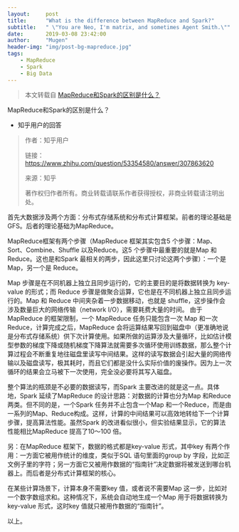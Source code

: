 ```yaml
---
layout:     post
title:      "What is the difference between MapReduce and Spark?"
subtitle:   " \"You are Neo, I'm matrix, and sometimes Agent Smith.\""
date:       2019-03-08 23:42:00
author:     "Mugen"
header-img: "img/post-bg-mapreduce.jpg"
tags:
    - MapReduce
    - Spark
    - Big Data
---
```


> 本文转载自 [MapReduce和Spark的区别是什么？](https://www.zhihu.com/question/53354580/answer/307863620)

MapReduce和Spark的区别是什么？

 - 知乎用户的回答


> 作者：知乎用户
> 
> 链接：https://www.zhihu.com/question/53354580/answer/307863620
> 
> 来源：知乎
> 
> 著作权归作者所有。商业转载请联系作者获得授权，非商业转载请注明出处。

首先大数据涉及两个方面：分布式存储系统和分布式计算框架。前者的理论基础是GFS。后者的理论基础为MapReduce。

MapReduce框架有两个步骤（MapReduce 框架其实包含5 个步骤：Map、Sort、Combine、Shuffle 以及Reduce。这5 个步骤中最重要的就是Map 和Reduce。这也是和Spark 最相关的两步，因此这里只讨论这两个步骤）：一个是 Map，另一个是 Reduce。

Map 步骤是在不同机器上独立且同步运行的，它的主要目的是将数据转换为 key-value 的形式；而 Reduce 步骤是做聚合运算，它也是在不同机器上独立且同步运行的。Map 和 Reduce 中间夹杂着一步数据移动，也就是 shuffle，这步操作会涉及数量巨大的网络传输（network I/O），需要耗费大量的时间。 由于 MapReduce 的框架限制，一个 MapReduce 任务只能包含一次 Map 和一次 Reduce，计算完成之后，MapReduce 会将运算结果写回到磁盘中（更准确地说是分布式存储系统）供下次计算使用。如果所做的运算涉及大量循环，比如估计模型参数的梯度下降或随机梯度下降算法就需要多次循环使用训练数据，那么整个计算过程会不断重复地往磁盘里读写中间结果。这样的读写数据会引起大量的网络传输以及磁盘读写，极其耗时，而且它们都是没什么实际价值的废操作。因为上一次循环的结果会立马被下一次使用，完全没必要将其写入磁盘。

整个算法的瓶颈是不必要的数据读写，而Spark 主要改进的就是这一点。具体地，Spark 延续了MapReduce 的设计思路：对数据的计算也分为Map 和Reduce 两类。但不同的是，一个Spark 任务并不止包含一个Map 和一个Reduce，而是由一系列的Map、Reduce构成。这样，计算的中间结果可以高效地转给下一个计算步骤，提高算法性能。虽然Spark 的改进看似很小，但实验结果显示，它的算法性能相比MapReduce 提高了10～100 倍。

另：在MapReduce 框架下，数据的格式都是key-value 形式，其中key 有两个作用：一方面它被用作统计的维度，类似于SQL 语句里面的group by 字段，比如正文例子里的字符；另一方面它又被用作数据的“指南针”决定数据将被发送到哪台机器上。而后者是分布式计算框架的核心。

在某些计算场景下，计算本身不需要key 值，或者说不需要Map 这一步，比如对一个数字数组求和。这种情况下，系统会自动地生成一个Map 用于将数据转换为key-value 形式，这时key 值就只被用作数据的“指南针”。

以上。